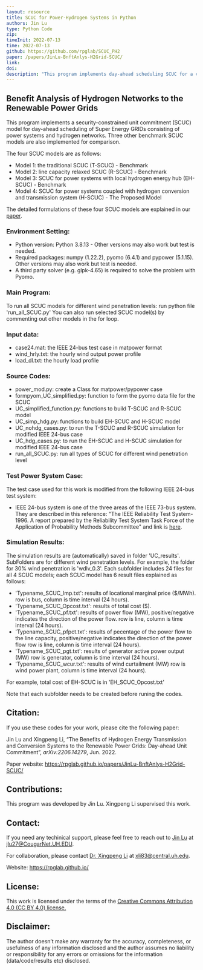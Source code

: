 ```yaml
---
layout: resource
title: SCUC for Power-Hydrogen Systems in Python
authors: Jin Lu
type: Python Code
zip: 
timeInit: 2022-07-13
time: 2022-07-13
github: https://github.com/rpglab/SCUC_PH2
paper: /papers/JinLu-BnftAnlys-H2Grid-SCUC/
link: 
doi: 
description: "This program implements day-ahead scheduling SCUC for a combined super energy system consisting of power grids and hydrogen networks. Other benchmark SCUC models are also implemented for comparison."
---
```



## Benefit Analysis of Hydrogen Networks to the Renewable Power Grids

This program implements a security-constrained unit commitment (SCUC) model for day-ahead scheduling of Super Energy GRIDs consisting of power systems and hydrogen networks. Three other benchmark SCUC models are also implemented for comparison.

The four SCUC models are as follows:
* Model 1: the traditional SCUC (T-SCUC) - Benchmark
* Model 2: line capacity relaxed SCUC (R-SCUC) - Benchmark
* Model 3: SCUC for power systems with local hydrogen energy hub (EH-SCUC) - Benchmark
* Model 4: SCUC for power systems coupled with hydrogen conversion and transmission system (H-SCUC) - The Proposed Model

The detailed formulations of these four SCUC models are explained in our <a class="off" href="/papers/JinLu-BnftAnlys-H2Grid-SCUC/"  target="_blank">paper</a>.

### Environment Setting:
* Python version: Python 3.8.13 - Other versions may also work but test is needed.
* Required packages: numpy (1.22.2), pyomo (6.4.1) and pypower (5.1.15). Other versions may also work but test is needed.
* A third party solver (e.g. glpk-4.65) is required to solve the problem with Pyomo.


### Main Program:
To run all SCUC models for different wind penetration levels: run python file 'run_all_SCUC.py'
You can also run selected SCUC model(s) by commenting out other models in the for loop.

### Input data:
* case24.mat: the IEEE 24-bus test case in matpower format 
* wind_hrly.txt: the hourly wind output power profile
* load_dl.txt: the hourly load profile

### Source Codes:
* power_mod.py: create a Class for matpower/pypower case
* formpyom_UC_simplified.py: function to form the pyomo data file for the SCUC
* UC_simplified_function.py: functions to build T-SCUC and R-SCUC model
* UC_simp_hdg.py: functions to build EH-SCUC and H-SCUC model
* UC_nohdg_cases.py: to run the T-SCUC and R-SCUC simulation for modified IEEE 24-bus case
* UC_hdg_cases.py: to run the EH-SCUC and H-SCUC simulation for modified IEEE 24-bus case
* run_all_SCUC.py: run all types of SCUC for different wind penetration level


### Test Power System Case:
The test case used for this work is modified from the following IEEE 24-bus test system:
* IEEE 24-bus system is one of the three areas of the IEEE 73-bus system. They are described in this reference: "The IEEE Reliability Test System-1996. A report prepared by the Reliability Test System Task Force of the Application of Probability Methods Subcommittee" and link is <a class="" target="_blank" href="https://ieeexplore.ieee.org/document/780914">here</a>. 



### Simulation Results:

The simulation results are (automatically) saved in folder 'UC_results'.
SubFolders are for different wind penetration levels.
For example, the folder for 30% wind penetration is 'wdlv_0.3'.
Each subfolder includes 24 files for all 4 SCUC models; each SCUC model has 6 result files explained as follows:

* 'Typename_SCUC_lmp.txt': results of locational marginal price ($/MWh).
			                     row is bus, column is time interval (24 hours).
* 'Typename_SCUC_Opcost.txt': results of total cost ($).
* 'Typename_SCUC_pf.txt': results of power flow (MW), 
								positive/negative indicates the direction of the power flow.
								row is line, column is time interval (24 hours).
* 'Typename_SCUC_pfpct.txt': results of pecentage of the power flow to the line capacity, 
								   positive/negative indicates the direction of the power flow
								   row is line, column is time interval (24 hours).
* 'Typename_SCUC_pgt.txt': results of generator active power output (MW)
								 row is generator, column is time interval (24 hours).
* 'Typename_SCUC_wcur.txt': results of wind curtailment (MW)
								  row is wind power plant, column is time interval (24 hours).

For example, total cost of EH-SCUC is in 'EH_SCUC_Opcost.txt'

Note that each subfolder needs to be created before runing the codes.

## Citation:
If you use these codes for your work, please cite the following paper:

Jin Lu and Xingpeng Li, “The Benefits of Hydrogen Energy Transmission and Conversion Systems to the Renewable Power Grids: Day-ahead Unit Commitment”, *arXiv:2206.14279*, Jun. 2022.

Paper website: <a class="off" href="/papers/JinLu-BnftAnlys-H2Grid-SCUC/"  target="_blank">https://rpglab.github.io/papers/JinLu-BnftAnlys-H2Grid-SCUC/</a>


## Contributions:
This program was developed by Jin Lu. Xingpeng Li supervised this work.


## Contact:
If you need any techinical support, please feel free to reach out to <a class="" href="/people/Jin-Lu/" target="_blank">Jin Lu</a> at jlu27@CougarNet.UH.EDU.

For collaboration, please contact <a class="" href="/people/Xingpeng-Li/" target="_blank">Dr. Xingpeng Li</a> at xli83@central.uh.edu.

Website: <a class="off" href="/"  target="_blank">https://rpglab.github.io/</a>


## License:
This work is licensed under the terms of the <a class="off" href="https://creativecommons.org/licenses/by/4.0/"  target="_blank">Creative Commons Attribution 4.0 (CC BY 4.0) license.</a>


## Disclaimer:
The author doesn’t make any warranty for the accuracy, completeness, or usefulness of any information disclosed and the author assumes no liability or responsibility for any errors or omissions for the information (data/code/results etc) disclosed.
